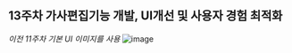 ## 13주차 가사편집기능 개발, UI개선 및 사용자 경험 최적화
*이전 11주차 기본 UI 이미지를 사용*
![image](https://github.com/user-attachments/assets/b8321a14-233f-4efe-8f09-4d442efaf96f)
